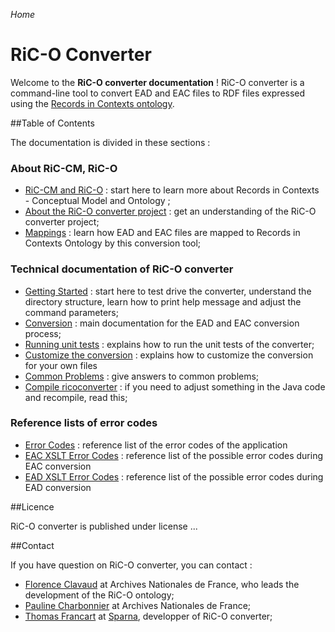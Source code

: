 _Home_

# RiC-O Converter

Welcome to the **RiC-O converter documentation** ! RiC-O converter is a command-line tool to convert EAD and EAC files to RDF files expressed using the [Records in Contexts ontology](https://www.ica.org/standards/RiC/RiC-O_v0-1.html).


##Table of Contents

The documentation is divided in these sections :


### About RiC-CM, RiC-O

- [RiC-CM and RiC-O](RecordsInContexts.html) : start here to learn more about Records in Contexts - Conceptual Model and Ontology ;
- [About the RiC-O converter project](About.html) : get an understanding of the RiC-O converter project;
- [Mappings](Mappings.html) : learn how EAD and EAC files are mapped to Records in Contexts Ontology by this conversion tool;

### Technical documentation of RiC-O converter

- [Getting Started](GettingStarted.html) : start here to test drive the converter, understand the directory structure, learn how to print help message and adjust the command parameters;
- [Conversion](Conversion.html) : main documentation for the EAD and EAC conversion process;
- [Running unit tests](UnitTests.html) : explains how to run the unit tests of the converter;
- [Customize the conversion](Customize.html) : explains how to customize the conversion for your own files
- [Common Problems](CommonProblems.html) : give answers to common problems;
- [Compile ricoconverter](Compile.html) : if you need to adjust something in the Java code and recompile, read this;


### Reference lists of error codes

- [Error Codes](ErrorCodes.html) : reference list of the error codes of the application
- [EAC XSLT Error Codes](ErrorCodesXsltEac.html) : reference list of the possible error codes during EAC conversion
- [EAD XSLT Error Codes](ErrorCodesXsltEad.html) : reference list of the possible error codes during EAD conversion


##Licence

RiC-O converter is published under license ...


##Contact

If you have question on RiC-O converter, you can contact :

- [Florence Clavaud](mailto:florence.clavaud@culture.gouv.fr) at Archives Nationales de France, who leads the development of the RiC-O ontology;
- [Pauline Charbonnier](mailto:pauline.charbonnier@culture.gouv.fr) at Archives Nationales de France;
- [Thomas Francart](mailto:thomas.francart@sparna.fr) at [Sparna](http://sparna.fr), developper of RiC-O converter;